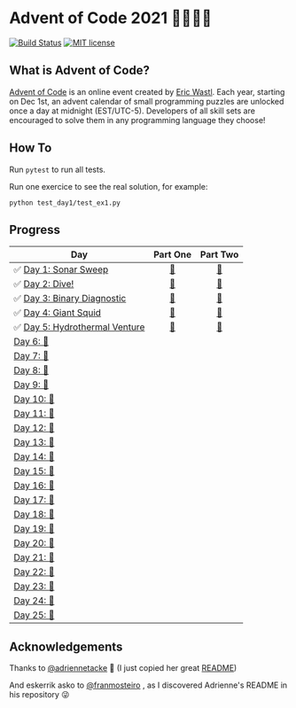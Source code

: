 # Advent of Code 2021 🎄👨‍💻🎄

[![Build Status](https://github.com/anxodio/aoc2020/workflows/build/badge.svg)](https://github.com/anxodio/aoc2020/actions)
[![MIT license](https://img.shields.io/badge/License-MIT-blue.svg)](https://opensource.org/licenses/MIT)

## What is Advent of Code?

[Advent of Code](http://adventofcode.com) is an online event created by [Eric Wastl](https://twitter.com/ericwastl). Each year, starting on Dec 1st, an advent calendar of small programming puzzles are unlocked once a day at midnight (EST/UTC-5). Developers of all skill sets are encouraged to solve them in any programming language they choose!

## How To

Run `pytest` to run all tests.

Run one exercice to see the real solution, for example:

```
python test_day1/test_ex1.py
```

## Progress

| Day                                                                                                    |                                 Part One                                  |                                  Part Two                                  |
| ------------------------------------------------------------------------------------------------------ | :-----------------------------------------------------------------------: | :------------------------------------------------------------------------: |
| ✅ [Day 1: Sonar Sweep](https://github.com/anxodio/aoc2021/tree/main/test_day01/exercise.txt)          | [🌟](https://github.com/anxodio/aoc2021/tree/main/test_day01/test_ex1.py) | [🌟](https://github.com/anxodio/aoc2021/tree/main/test_day01/test_ex2.py)  |
| ✅ [Day 2: Dive!](https://github.com/anxodio/aoc2021/tree/main/test_day02/exercise.txt)                | [🌟](https://github.com/anxodio/aoc2021/tree/main/test_day02/test_ex3.py) | [🌟](https://github.com/anxodio/aoc2021/tree/main/test_day02/test_ex4.py)  |
| ✅ [Day 3: Binary Diagnostic](https://github.com/anxodio/aoc2021/tree/main/test_day03/exercise.txt)    | [🌟](https://github.com/anxodio/aoc2021/tree/main/test_day03/test_ex5.py) | [🌟](https://github.com/anxodio/aoc2021/tree/main/test_day03/test_ex6.py)  |
| ✅ [Day 4: Giant Squid](https://github.com/anxodio/aoc2021/tree/main/test_day04/exercise.txt)          | [🌟](https://github.com/anxodio/aoc2021/tree/main/test_day04/test_ex7.py) | [🌟](https://github.com/anxodio/aoc2021/tree/main/test_day04/test_ex8.py)  |
| ✅ [Day 5: Hydrothermal Venture](https://github.com/anxodio/aoc2021/tree/main/test_day05/exercise.txt) | [🌟](https://github.com/anxodio/aoc2021/tree/main/test_day05/test_ex9.py) | [🌟](https://github.com/anxodio/aoc2021/tree/main/test_day05/test_ex10.py) |
| [Day 6: 🚧 ]()                                                                                         |                                                                           |                                                                            |
| [Day 7: 🚧 ]()                                                                                         |                                                                           |                                                                            |
| [Day 8: 🚧 ]()                                                                                         |                                                                           |                                                                            |
| [Day 9: 🚧 ]()                                                                                         |                                                                           |                                                                            |
| [Day 10: 🚧 ]()                                                                                        |                                                                           |                                                                            |
| [Day 11: 🚧 ]()                                                                                        |                                                                           |                                                                            |
| [Day 12: 🚧 ]()                                                                                        |                                                                           |                                                                            |
| [Day 13: 🚧 ]()                                                                                        |                                                                           |                                                                            |
| [Day 14: 🚧 ]()                                                                                        |                                                                           |                                                                            |
| [Day 15: 🚧 ]()                                                                                        |                                                                           |                                                                            |
| [Day 16: 🚧 ]()                                                                                        |                                                                           |                                                                            |
| [Day 17: 🚧 ]()                                                                                        |                                                                           |                                                                            |
| [Day 18: 🚧 ]()                                                                                        |                                                                           |                                                                            |
| [Day 19: 🚧 ]()                                                                                        |                                                                           |                                                                            |
| [Day 20: 🚧 ]()                                                                                        |                                                                           |                                                                            |
| [Day 21: 🚧 ]()                                                                                        |                                                                           |                                                                            |
| [Day 22: 🚧 ]()                                                                                        |                                                                           |                                                                            |
| [Day 23: 🚧 ]()                                                                                        |                                                                           |                                                                            |
| [Day 24: 🚧 ]()                                                                                        |                                                                           |                                                                            |
| [Day 25: 🚧 ]()                                                                                        |                                                                           |                                                                            |

## Acknowledgements

Thanks to [@adriennetacke](https://github.com/adriennetacke) 🙌 (I just copied her great [README](https://github.com/adriennetacke/advent-of-code-2020/))

And eskerrik asko to [@franmosteiro](https://github.com/franmosteiro) , as I discovered Adrienne's README in his repository 😜
